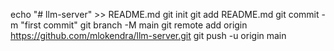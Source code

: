 echo "# llm-server" >> README.md
git init
git add README.md
git commit -m "first commit"
git branch -M main
git remote add origin https://github.com/mlokendra/llm-server.git
git push -u origin main